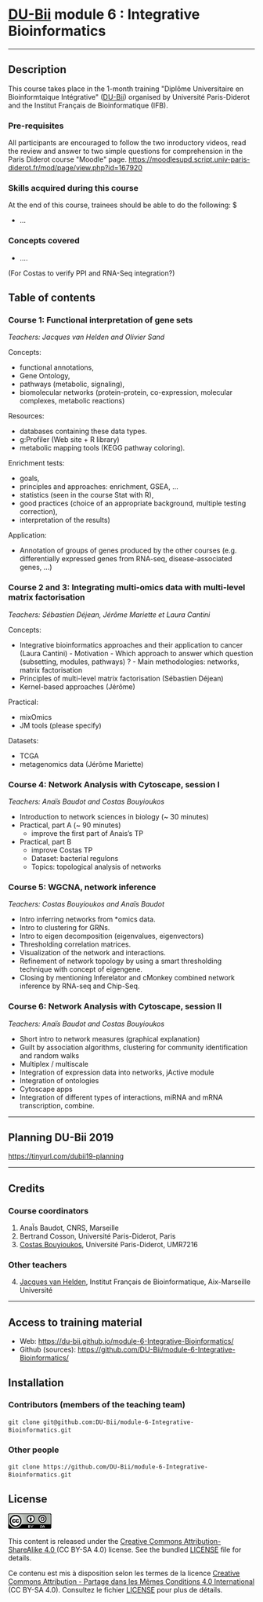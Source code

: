 
# [DU-Bii](https://du-bii.github.io/accueil/) module 6 : Integrative Bioinformatics

----------------------------------------------------------------

## Description

This course takes place in the 1-month training "Diplôme Universitaire en Bioinformtaique Intégrative" ([DU-Bii](https://du-bii.github.io/accueil/)) organised by Université Paris-Diderot and the Institut Français de Bioinformatique (IFB). 


### Pre-requisites

All participants are encouraged to follow the two inroductory videos, read the review and answer to two simple questions for comprehension in the Paris Diderot course "Moodle" page.
<https://moodlesupd.script.univ-paris-diderot.fr/mod/page/view.php?id=167920>

### Skills acquired during this course

At the end of this course, trainees should be able to do the following: $

- ...


### Concepts covered

- ....


(For Costas to verify PPI and RNA-Seq integration?)


## Table of contents


### Course 1: Functional interpretation of gene sets

*Teachers: Jacques van Helden and Olivier Sand*

Concepts: 
- functional annotations, 
- Gene Ontology, 
- pathways (metabolic, signaling),
- biomolecular networks (protein-protein, co-expression, molecular complexes, metabolic reactions)

Resources:
- databases containing these data types.
- g:Profiler (Web site + R library)
- metabolic mapping tools (KEGG pathway coloring). 

Enrichment tests: 
- goals, 
- principles and approaches: enrichment, GSEA, ...
- statistics (seen in the course Stat with R), 
- good practices (choice of an appropriate background, multiple testing correction),
- interpretation of the results)

Application:
- Annotation of groups of genes produced by the other courses (e.g. differentially expressed genes from RNA-seq, disease-associated genes, ...)

### Course 2 and 3: Integrating multi-omics data with multi-level matrix factorisation

*Teachers: Sébastien Déjean, Jérôme Mariette et Laura Cantini*

Concepts: 
- Integrative bioinformatics approaches and their application to cancer (Laura Cantini)
       - Motivation
       - Which approach to answer which question (subsetting, modules, pathways) ?
       - Main methodologies: networks, matrix factorisation
- Principles of multi-level matrix factorisation (Sébastien Déjean)
- Kernel-based approaches (Jérôme)

Practical:
- mixOmics
- JM tools (please specify)

Datasets: 
- TCGA
- metagenomics data (Jérôme Mariette)

### Course 4: Network Analysis with Cytoscape, session I

*Teachers: Anaïs Baudot and Costas Bouyioukos*

- Introduction to network sciences in biology (~ 30 minutes)
- Practical, part A (~ 90 minutes)
    - improve the first part of Anais’s TP
- Practical, part B 
    - improve Costas TP 
    - Dataset: bacterial regulons
    - Topics: topological analysis of networks


### Course 5: WGCNA, network inference

*Teachers: Costas Bouyioukos and Anaïs Baudot*

- Intro inferring networks from *omics data.
- Intro to clustering for GRNs.
- Intro to eigen decomposition (eigenvalues, eigenvectors)
- Thresholding correlation matrices.
- Visualization of the network and interactions.
- Refinement of network topology by using a smart thresholding technique with concept of eigengene. 
- Closing by mentioning Inferelator and cMonkey combined network inference by RNA-seq and Chip-Seq.


### Course 6: Network Analysis with Cytoscape, session II

*Teachers: Anaïs Baudot and Costas Bouyioukos*

- Short intro to network measures (graphical explanation)
- Guilt by association algorithms, clustering for community identification and random walks
- Multiplex / multiscale
- Integration of expression data into networks, jActive module
- Integration of ontologies
- Cytoscape apps
- Integration of different types of interactions, miRNA and mRNA transcription, combine.

----------------------------------------------------------------

## Planning DU-Bii 2019

<https://tinyurl.com/dubii19-planning>

----------------------------------------------------------------

## Credits

### Course coordinators

1. AnaÏs Baudot, CNRS, Marseille
2. Bertrand Cosson, Université Paris-Diderot, Paris
3. [Costas Bouyioukos](https://orcid.org/0000-0002-7443-3736), Université Paris-Diderot, UMR7216

### Other teachers

4.  [Jacques van Helden](https://orcid.org/0000-0002-8799-8584), Institut Français de Bioinformatique, Aix-Marseille Université

----------------------------------------------------------------

## Access to training material

- Web: <https://du-bii.github.io/module-6-Integrative-Bioinformatics/>
- Github (sources): <https://github.com/DU-Bii/module-6-Integrative-Bioinformatics/>

## Installation


### Contributors (members of the teaching team)

```{bash}
git clone git@github.com:DU-Bii/module-6-Integrative-Bioinformatics.git
```
### Other people

```{bash}
git clone https://github.com/DU-Bii/module-6-Integrative-Bioinformatics.git
```


## License

![](img/CC-BY-SA.png)


This content is released under the [Creative Commons Attribution-ShareAlike 4.0 ](https://creativecommons.org/licenses/by-sa/4.0/deed.en) (CC BY-SA 4.0) license. See the bundled [LICENSE](LICENSE.txt) file for details.

Ce contenu est mis à disposition selon les termes de la licence [Creative Commons Attribution - Partage dans les Mêmes Conditions 4.0 International](https://creativecommons.org/licenses/by-sa/4.0/deed.fr) (CC BY-SA 4.0). Consultez le fichier [LICENSE](LICENSE.txt) pour plus de détails.

